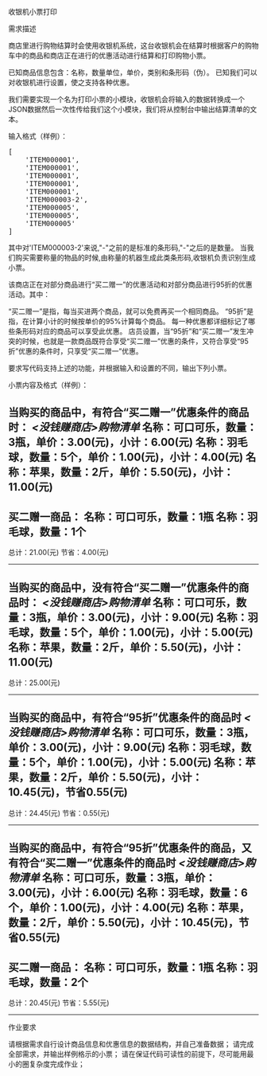 收银机小票打印

需求描述


商店里进行购物结算时会使用收银机系统，这台收银机会在结算时根据客户的购物车中的商品和商店正在进行的优惠活动进行结算和打印购物小票。

已知商品信息包含：名称，数量单位，单价，类别和条形码（伪）。 
已知我们可以对收银机进行设置，使之支持各种优惠。

我们需要实现一个名为打印小票的小模块，收银机会将输入的数据转换成一个JSON数据然后一次性传给我们这个小模块，我们将从控制台中输出结算清单的文本。

输入格式（样例）：
<pre>
[
    'ITEM000001',
    'ITEM000001',
    'ITEM000001',
    'ITEM000001',
    'ITEM000001',
    'ITEM000003-2',
    'ITEM000005',
    'ITEM000005',
    'ITEM000005'
]
</pre>
其中对'ITEM000003-2'来说,"-"之前的是标准的条形码,"-"之后的是数量。 
当我们购买需要称量的物品的时候,由称量的机器生成此类条形码,收银机负责识别生成小票。

该商店正在对部分商品进行“买二赠一”的优惠活动和对部分商品进行95折的优惠活动。其中：

“买二赠一”是指，每当买进两个商品，就可以免费再买一个相同商品。
“95折”是指，在计算小计的时候按单价的95%计算每个商品。
每一种优惠都详细标记了哪些条形码对应的商品可以享受此优惠。
店员设置，当“95折”和“买二赠一”发生冲突的时候，也就是一款商品既符合享受“买二赠一”优惠的条件，又符合享受“95折”优惠的条件时，只享受“买二赠一”优惠。

要求写代码支持上述的功能，并根据输入和设置的不同，输出下列小票。

小票内容及格式（样例）：

当购买的商品中，有符合“买二赠一”优惠条件的商品时：
***<没钱赚商店>购物清单***
名称：可口可乐，数量：3瓶，单价：3.00(元)，小计：6.00(元)
名称：羽毛球，数量：5个，单价：1.00(元)，小计：4.00(元)
名称：苹果，数量：2斤，单价：5.50(元)，小计：11.00(元)
----------------------
买二赠一商品：
名称：可口可乐，数量：1瓶
名称：羽毛球，数量：1个
----------------------
总计：21.00(元)
节省：4.00(元)
**********************

 

当购买的商品中，没有符合“买二赠一”优惠条件的商品时：
***<没钱赚商店>购物清单***
名称：可口可乐，数量：3瓶，单价：3.00(元)，小计：9.00(元)
名称：羽毛球，数量：5个，单价：1.00(元)，小计：5.00(元)
名称：苹果，数量：2斤，单价：5.50(元)，小计：11.00(元)
----------------------
总计：25.00(元)
**********************

 

当购买的商品中，有符合“95折”优惠条件的商品时
***<没钱赚商店>购物清单***
名称：可口可乐，数量：3瓶，单价：3.00(元)，小计：9.00(元)
名称：羽毛球，数量：5个，单价：1.00(元)，小计：5.00(元)
名称：苹果，数量：2斤，单价：5.50(元)，小计：10.45(元)，节省0.55(元)
----------------------
总计：24.45(元)
节省：0.55(元)
**********************

 

当购买的商品中，有符合“95折”优惠条件的商品，又有符合“买二赠一”优惠条件的商品时
***<没钱赚商店>购物清单***
名称：可口可乐，数量：3瓶，单价：3.00(元)，小计：6.00(元)
名称：羽毛球，数量：6个，单价：1.00(元)，小计：4.00(元)
名称：苹果，数量：2斤，单价：5.50(元)，小计：10.45(元)，节省0.55(元)
----------------------
买二赠一商品：
名称：可口可乐，数量：1瓶
名称：羽毛球，数量：2个
----------------------
总计：20.45(元)
节省：5.55(元)
**********************

 

作业要求

请根据需求自行设计商品信息和优惠信息的数据结构，并自己准备数据；
请完成全部需求，并输出样例格示的小票；
请在保证代码可读性的前提下，尽可能用最小的圈复杂度完成作业；
